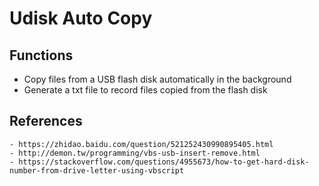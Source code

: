 # Udisk Auto Copy
## Functions
- Copy files from a USB flash disk automatically in the background
- Generate a txt file to record files copied from the flash disk
## References
    - https://zhidao.baidu.com/question/521252430990895405.html
    - http://demon.tw/programming/vbs-usb-insert-remove.html
    - https://stackoverflow.com/questions/4955673/how-to-get-hard-disk-number-from-drive-letter-using-vbscript
